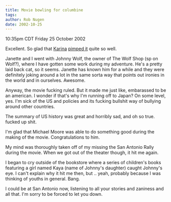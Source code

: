 ```yaml
---
title: Movie bowling for columbine
tags: 
author: Rob Nugen
date: 2002-10-25
---
```


<p class=date>10:35pm CDT Friday 25 October 2002</p>

<p>Excellent.  So glad that <a
href="http://www.cinerina.com">Karina</a> <a
href="http://reviews.cinerina.com/cinerina/manyhats.qry?function=detail&Layout_0_uid1=33134">pimped
it</a> quite so well.</p>

<p>Janette and I went with Johnny Wolf, the owner of The Wolf Shop (sp
on Wolf?), where I have gotten some work during my adventure.  He's a
pretty laid back cat, so it seems.  Janette has known him for a while
and they were definitely joking around a lot in the same sorta way
that points out ironies in the world and in ourselves.  Awesome.</p>

<p>Anyway, the movie fucking ruled.  But it made me just like,
embarassed to be an american.  I wonder if that's why I'm running off
to Japan?  On some level, yes.  I'm sick of the US and policies and
its fucking bullshit way of bullying around other countries.</p>

<p>The summary of US history was great and horribly sad, and oh so
true.  fucked up shit.</p>

<p>I'm glad that Michael Moore was able to do something good during
the making of the movie.  Congratulations to him.</p>

<p>My mind was thoroughly taken off of my missing the San Antonio
Rally during the movie.  When we got out of the theater though, it hit
me again.</p>

<p>I began to cry outside of the bookstore where a series of
children's books featuring a girl named Kaya (name of Johnny's
daughter) caught Johnny's eye.  I can't explain why it hit me then,
but .. yeah, probably because I was thinking of youths in general.
Bang.</p>

<p>I could be at San Antonio now, listening to all your stories and
zaniness and all that.  I'm sorry to be forced to let you down.</p>
